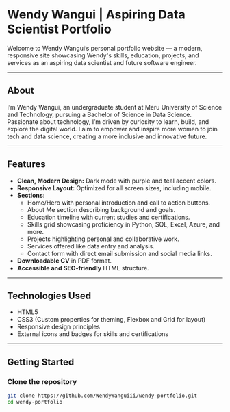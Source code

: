 
# Wendy Wangui | Aspiring Data Scientist Portfolio

Welcome to Wendy Wangui’s personal portfolio website — a modern, responsive site showcasing Wendy's skills, education, projects, and services as an aspiring data scientist and future software engineer.

---

## About

I’m Wendy Wangui, an undergraduate student at Meru University of Science and Technology, pursuing a Bachelor of Science in Data Science. Passionate about technology, I’m driven by curiosity to learn, build, and explore the digital world. I aim to empower and inspire more women to join tech and data science, creating a more inclusive and innovative future.

---

## Features

- **Clean, Modern Design:** Dark mode with purple and teal accent colors.
- **Responsive Layout:** Optimized for all screen sizes, including mobile.
- **Sections:**
  - Home/Hero with personal introduction and call to action buttons.
  - About Me section describing background and goals.
  - Education timeline with current studies and certifications.
  - Skills grid showcasing proficiency in Python, SQL, Excel, Azure, and more.
  - Projects highlighting personal and collaborative work.
  - Services offered like data entry and analysis.
  - Contact form with direct email submission and social media links.
- **Downloadable CV** in PDF format.
- **Accessible and SEO-friendly** HTML structure.

---

## Technologies Used

- HTML5
- CSS3 (Custom properties for theming, Flexbox and Grid for layout)
- Responsive design principles
- External icons and badges for skills and certifications

---

## Getting Started

### Clone the repository

```bash
git clone https://github.com/WendyWanguiii/wendy-portfolio.git
cd wendy-portfolio

